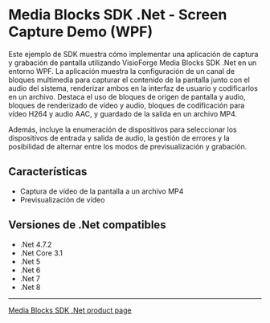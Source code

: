 # Media Blocks SDK .Net - Screen Capture Demo (WPF)

Este ejemplo de SDK muestra cómo implementar una aplicación de captura y grabación de pantalla utilizando VisioForge Media Blocks SDK .Net en un entorno WPF. La aplicación muestra la configuración de un canal de bloques multimedia para capturar el contenido de la pantalla junto con el audio del sistema, renderizar ambos en la interfaz de usuario y codificarlos en un archivo. Destaca el uso de bloques de origen de pantalla y audio, bloques de renderizado de vídeo y audio, bloques de codificación para vídeo H264 y audio AAC, y guardado de la salida en un archivo MP4.

Además, incluye la enumeración de dispositivos para seleccionar los dispositivos de entrada y salida de audio, la gestión de errores y la posibilidad de alternar entre los modos de previsualización y grabación.

## Características

- Captura de vídeo de la pantalla a un archivo MP4
- Previsualización de vídeo

## Versiones de .Net compatibles

- .Net 4.7.2
- .Net Core 3.1
- .Net 5
- .Net 6
- .Net 7
- .Net 8

---

[Media Blocks SDK .Net product page](https://www.visioforge.com/media-blocks-sdk)
